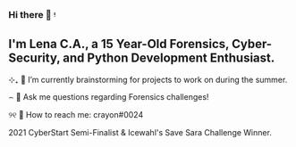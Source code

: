 ### Hi there 📩 ᵎ 
## I'm Lena C.A., a 15 Year-Old Forensics, Cyber-Security, and Python Development Enthusiast.


⊹₊ 🔭 I’m currently brainstorming for projects to work on during the summer.

⌢ 💬 Ask me questions regarding Forensics challenges!

୨୧ 📮 How to reach me: crayon#0024

2021 CyberStart Semi-Finalist & Icewahl's Save Sara Challenge Winner.
